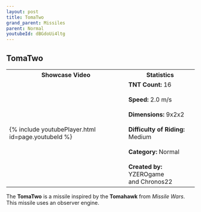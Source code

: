 ```yaml
---
layout: post
title: TomaTwo
grand_parent: Missiles
parent: Normal
youtubeId: dBGdoUi4ltg
---
```

**TomaTwo**
---

<table>
    <tr>
        <th>Showcase Video</th>
        <th>Statistics</th>
    </tr>
    <tr>
        <td>{% include youtubePlayer.html id=page.youtubeId %}</td>
        <td>
            <b>TNT Count:</b> 16<br><br>
            <b>Speed:</b> 2.0 m/s<br><br>
            <b>Dimensions:</b> 9x2x2<br><br>
            <b>Difficulty of Riding:</b> Medium<br><br>
            <b>Category:</b> Normal<br><br>
            <b>Created by:</b> YZEROgame<br>and Chronos22
        </td>
    </tr>
</table>

The **TomaTwo** is a missile inspired by the **Tomahawk** from *Missile Wars*. This missile uses an observer engine.